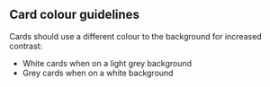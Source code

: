 ## Card colour guidelines

Cards should use a different colour to the background for increased contrast:

- White cards when on a light grey background
- Grey cards when on a white background